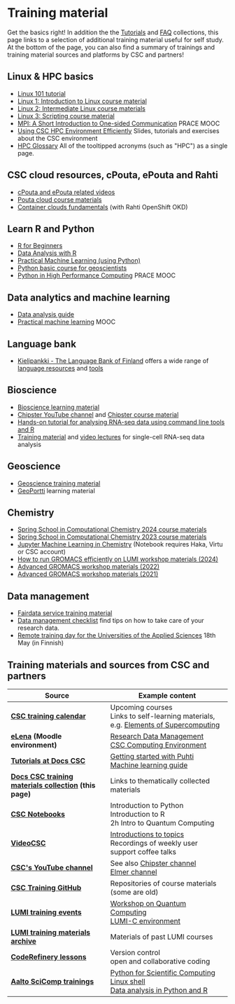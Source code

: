 # Training material

Get the basics right! In addition the the [Tutorials](tutorials/index.md)
and [FAQ](faq/index.md) collections, this page links to a selection of
additional training material useful for self study. At the bottom of the
page, you can also find a summary of trainings and training material sources
and platforms by CSC and partners!

## Linux & HPC basics

* [Linux 101 tutorial](tutorials/env-guide/index.md)
* [Linux 1: Introduction to Linux course material](https://research.csc.fi/en/web/training/-/linux1_autumn2018)
* [Linux 2: Intermediate Linux course materials](https://research.csc.fi/en/web/training/-/linux-2-november-2018)
* [Linux 3: Scripting course material](https://research.csc.fi/en/web/training/-/linux3_spring_2019)
* [MPI: A Short Introduction to One-sided Communication](https://www.futurelearn.com/courses/mpi-one-sided) PRACE MOOC
* [Using CSC HPC Environment Efficiently](https://a3s.fi/CSC_training/csc-env.html) Slides, tutorials and exercises about the CSC environment
* [HPC Glossary](glossary.md) All of the tooltipped acronyms (such as "HPC") as a single page.

## CSC cloud resources, cPouta, ePouta and Rahti

* [cPouta and ePouta related videos](../cloud/pouta/pouta-videos.md)
* [Pouta cloud course materials](https://pouta-course.a3s.fi/index.html)
* [Container clouds fundamentals](https://rahti-course.a3s.fi/basic.html) (with Rahti OpenShift OKD)

## Learn R and Python

* [R for Beginners](https://github.com/csc-training/R-for-beginners)
* [Data Analysis with R](https://github.com/csc-training/da-with-r-remote)
* [Practical Machine Learning (using Python)](https://e-learn.csc.fi/course/view.php?id=14)
* [Python basic course for geoscientists](https://geo-python.github.io/site/)
* [Python in High Performance Computing](https://www.futurelearn.com/courses/python-in-hpc) PRACE MOOC

## Data analytics and machine learning

* [Data analysis guide](tutorials/da-guide.md)
* [Practical machine learning](https://e-learn.csc.fi/course/view.php?id=14) MOOC

## Language bank

* [Kielipankki - The Language Bank of Finland](https://www.kielipankki.fi/language-bank/) offers a wide range of [language resources](https://www.kielipankki.fi/corpora/) and [tools](https://www.kielipankki.fi/tools/)

## Bioscience

* [Bioscience learning material](https://research.csc.fi/bioscience-learning-materials)
* [Chipster YouTube channel](https://www.youtube.com/channel/UCnL-Lx5gGlW01OkskZL7JEQ/playlists) and [Chipster course material](https://chipster.csc.fi/manual/courses.html)
* [Hands-on tutorial for analysing RNA-seq data using command line tools and R](https://research.csc.fi/rnaseq-tutorial)
* [Training material](https://github.com/NBISweden/excelerate-scRNAseq) and [video lectures](https://www.youtube.com/playlist?list=PLjiXAZO27elC_xnk7gVNM85I2IQl5BEJN) for single-cell RNA-seq data analysis

## Geoscience

* [Geoscience training material](https://research.csc.fi/gis-learning-materials)
* [GeoPortti](http://www.geoportti.fi/skills-development/) learning material

## Chemistry

* [Spring School in Computational Chemistry 2024 course materials](https://zenodo.org/records/11172973)
* [Spring School in Computational Chemistry 2023 course materials](https://a3s.fi/sscc/sscc-notes-2023.html)
* [Jupyter Machine Learning in Chemistry](https://notebooks.csc.fi) (Notebook requires Haka, Virtu or CSC account)
* [How to run GROMACS efficiently on LUMI workshop materials (2024)](https://zenodo.org/records/10610643)
* [Advanced GROMACS workshop materials (2022)](https://enccs.github.io/gromacs-gpu-performance/)
* [Advanced GROMACS workshop materials (2021)](https://a3s.fi/advanced_gmx/PRACE_CSC_BioExcelWorkshop-GROMACS_workflows_and_advanced_topics.html)

## Data management

* [Fairdata service training material](https://www.fairdata.fi/en/training/materials/)
* [Data management checklist](https://www.fairdata.fi/en/why-fairdata/data-management-checklist/) find tips on how to take care of your research data.
* [Remote training day for the Universities of the Applied Sciences](https://research.csc.fi/en/web/training/-/csc-tki-toiminnan-tukena) 18th May (in Finnish)

## Training materials and sources from CSC and partners

| Source | Example content |
| -------- | -------- |
| **[CSC training calendar](https://www.csc.fi/en/trainings/training-calendar)** | Upcoming courses <br> Links to self-learning materials, e.g. [Elements of Supercomputing](https://edukamu.fi/elements-of-supercomputing) |
| **[eLena](https://e-learn.csc.fi) (Moodle environment)** | [Research Data Management](https://e-learn.csc.fi/course/view.php?id=63) <br> [CSC Computing Environment](https://e-learn.csc.fi/course/view.php?id=76) |
| **[Tutorials at Docs CSC](tutorials/index.md)** | [Getting started with Puhti](tutorials/puhti_quick.md) <br> [Machine learning guide](tutorials/ml-guide.md) |
| **[Docs CSC training materials collection](training-material.md) (this page)** | Links to thematically collected materials |
| **[CSC Notebooks](https://notebooks.rahtiapp.fi)** |  Introduction to Python <br> Introduction to R <br> 2h Intro to Quantum Computing |
| **[VideoCSC](https://video.csc.fi)** | [Introductions to topics](https://video.csc.fi/category/Training%3EIntroductions+to+Topics/455249) <br> Recordings of weekly user support coffee talks |
| **[CSC's YouTube channel](https://www.youtube.com/c/CscFi)** | See also [Chipster channel](https://www.youtube.com/channel/UCnL-Lx5gGlW01OkskZL7JEQ) <br> [Elmer channel](https://www.youtube.com/user/elmerfem) |
| **[CSC Training GitHub](https://github.com/csc-training)** | Repositories of course materials (some are old) |
|**[LUMI training events](https://www.lumi-supercomputer.eu/events/)** | [Workshop on Quantum Computing](https://www.lumi-supercomputer.eu/events/workshop-on-quantum-computing-hybrid-systems/) <br> [LUMI-C environment](https://www.lumi-supercomputer.eu/events/detailed-introduction-to-the-lumi-c-environment-and-architecture/) |
| **[LUMI training materials archive](https://lumi-supercomputer.github.io/LUMI-training-materials/)** | Materials of past LUMI courses |
| **[CodeRefinery lessons](https://coderefinery.org/lessons/)** | Version control <br> open and collaborative coding |
| **[Aalto SciComp trainings](https://scicomp.aalto.fi/training/)** | [Python for Scientific Computing](https://aaltoscicomp.github.io/python-for-scicomp/) <br> [Linux shell](https://aaltoscicomp.github.io/linux-shell/) <br> [Data analysis in Python and R](https://aaltoscicomp.github.io/data-analysis-workflows-course/) |
